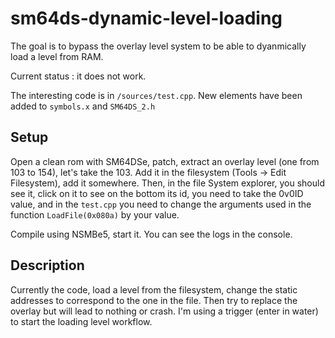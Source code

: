 # sm64ds-dynamic-level-loading
 
The goal is to bypass the overlay level system to be able to dyanmically load a level from RAM.

Current status : it does not work.

The interesting code is in `/sources/test.cpp`.
New elements have been added to `symbols.x` and `SM64DS_2.h`

## Setup

Open a clean rom with SM64DSe, patch, extract an overlay level (one from 103 to 154), let's take the 103. Add it in the filesystem (Tools ->  Edit Filesystem), add it somewhere. Then, in the file System explorer, you should see it, click on it to see on the bottom its id, you need to take the 0v0ID value, and in the `test.cpp` you need to change the arguments used in the function `LoadFile(0x080a)` by your value.

Compile using NSMBe5, start it. You can see the logs in the console.

## Description 

Currently the code, load a level from the filesystem, change the static addresses to correspond to the one in the file. Then try to replace the overlay but will lead to nothing or crash.
I'm using a trigger (enter in water) to start the loading level workflow.
